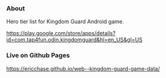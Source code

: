 ### About
Hero tier list for Kingdom Guard Android game.

https://play.google.com/store/apps/details?id=com.tap4fun.odin.kingdomguard&hl=en_US&gl=US


### Live on Github Pages
https://ericchase.github.io/web--kingdom-guard-game-data/

